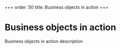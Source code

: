 +++
order: 50
title: Business objects in action
+++

# Business objects in action

Business objects in action description
